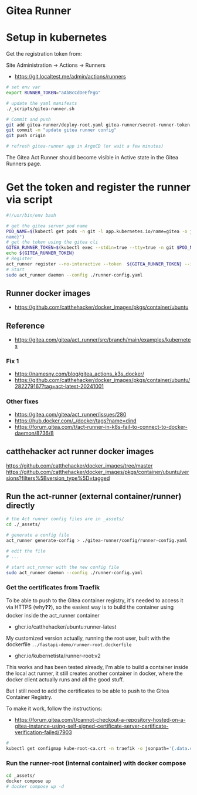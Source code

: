 # Gitea Runner

# Setup in kubernetes

Get the registration token from:

Site Administration -> Actions -> Runners

- <https://git.localtest.me/admin/actions/runners>

```sh
# set env var
export RUNNER_TOKEN="aAbBcCdDeEfFgG"

# update the yaml manifests
./_scripts/gitea-runner.sh

# Commit and push
git add gitea-runner/deploy-root.yaml gitea-runner/secret-runner-token.yaml
git commit -m "update gitea runner config"
git push origin

# refresh gitea-runner app in ArgoCD (or wait a few minutes)
```

The Gitea Act Runner should become visible in Active state in the Gitea Runners page.

# Get the token and register the runner via script

```sh
#!/usr/bin/env bash

# get the gitea server pod name
POD_NAME=$(kubectl get pods -n git -l app.kubernetes.io/name=gitea -o jsonpath="{.items[0].metadata.
name}")
# get the token using the gitea cli
GITEA_RUNNER_TOKEN=$(kubectl exec --stdin=true --tty=true -n git $POD_NAME -c  gitea -- /bin/sh -c "gitea actions generate-runner-token")
echo ${GITEA_RUNNER_TOKEN}
# Register
act_runner register --no-interactive --token  ${GITEA_RUNNER_TOKEN} --instance https://git.localtest.me/
# Start
sudo act_runner daemon --config ./runner-config.yaml

```

## Runner docker images

- <https://github.com/catthehacker/docker_images/pkgs/container/ubuntu>

## Reference

- <https://gitea.com/gitea/act_runner/src/branch/main/examples/kubernetes>

### Fix 1

- <https://namesny.com/blog/gitea_actions_k3s_docker/>
- <https://github.com/catthehacker/docker_images/pkgs/container/ubuntu/282279167?tag=act-latest-20241001>

### Other fixes

- <https://gitea.com/gitea/act_runner/issues/280>
- <https://hub.docker.com/_/docker/tags?name=dind>
- <https://forum.gitea.com/t/act-runner-in-k8s-fail-to-connect-to-docker-daemon/8736/8>

## catthehacker act runner docker images

<https://github.com/catthehacker/docker_images/tree/master>
<https://github.com/catthehacker/docker_images/pkgs/container/ubuntu/versions?filters%5Bversion_type%5D=tagged>

## Run the act-runner (external container/runner) directly

```sh
# the Act runner config files are in _assets/
cd ./_assets/

# generate a config file
act_runner generate-config > ./gitea-runner/config/runner-config.yaml

# edit the file
# ...

# start act_runner with the new config file
sudo act_runner daemon --config ./runner-config.yaml
```

### Get the certificates from Traefik

To be able to push to the Gitea container registry, it's needed to access it via HTTPS (why❓❓), so the easiest way is to build the container using docker inside the act_runner container
<!-- - ghcr.io/catthehacker/ubuntu:act-latest -->
- ghcr.io/catthehacker/ubuntu:runner-latest

 My customized version actually, running the root user, built with the dockerfile `../fastapi-demo/runner-root.dockerfile`

- ghcr.io/kubernetista/runner-root:v2

This works and has been tested already, I'm able to build a container inside the local act runner, it still creates another container in docker, where the docker client actually runs and all the good stuff.

But I still need to add the certificates to be able to push to the Gitea Container Registry.

To make it work, follow the instructions:

- <https://forum.gitea.com/t/cannot-checkout-a-repository-hosted-on-a-gitea-instance-using-self-signed-certificate-server-certificate-verification-failed/7903>

```sh
#
kubectl get configmap kube-root-ca.crt -n traefik -o jsonpath='{.data.ca\.crt}' > ca.crt
```

### Run the runner-root (internal container) with docker compose

```sh
cd _assets/
docker compose up
# docker compose up -d

```
